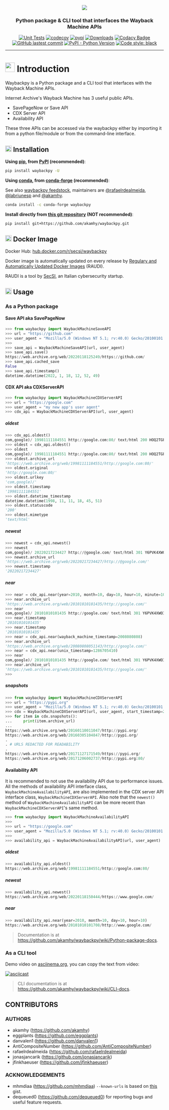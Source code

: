 <!-- markdownlint-disable MD033 MD041 -->
<div align="center">

<img src="https://raw.githubusercontent.com/akamhy/waybackpy/master/assets/waybackpy_logo.svg"><br>

<h3>Python package & CLI tool that interfaces the Wayback Machine APIs</h3>

</div>

<p align="center">
<a href="https://github.com/akamhy/waybackpy/actions?query=workflow%3ATests"><img alt="Unit Tests" src="https://github.com/akamhy/waybackpy/workflows/Tests/badge.svg"></a>
<a href="https://codecov.io/gh/akamhy/waybackpy"><img alt="codecov" src="https://codecov.io/gh/akamhy/waybackpy/branch/master/graph/badge.svg"></a>
<a href="https://pypi.org/project/waybackpy/"><img alt="pypi" src="https://img.shields.io/pypi/v/waybackpy.svg"></a>
<a href="https://pepy.tech/project/waybackpy?versions=2*&versions=1*&versions=3*"><img alt="Downloads" src="https://pepy.tech/badge/waybackpy/month"></a>
<a href="https://app.codacy.com/gh/akamhy/waybackpy?utm_source=github.com&utm_medium=referral&utm_content=akamhy/waybackpy&utm_campaign=Badge_Grade_Settings"><img alt="Codacy Badge" src="https://api.codacy.com/project/badge/Grade/6d777d8509f642ac89a20715bb3a6193"></a>
<a href="https://github.com/akamhy/waybackpy/commits/master"><img alt="GitHub lastest commit" src="https://img.shields.io/github/last-commit/akamhy/waybackpy?color=blue&style=flat-square"></a>
<a href="#"><img alt="PyPI - Python Version" src="https://img.shields.io/pypi/pyversions/waybackpy?style=flat-square"></a>
<a href="https://github.com/psf/black"><img alt="Code style: black" src="https://img.shields.io/badge/code%20style-black-000000.svg"></a>
</p>

---

# <img src="https://github.githubassets.com/images/icons/emoji/unicode/2b50.png" width="30"></img> Introduction

Waybackpy is a Python package and a CLI tool that interfaces with the Wayback Machine APIs.

Internet Archive's Wayback Machine has 3 useful public APIs.

- SavePageNow or Save API
- CDX Server API
- Availability API

These three APIs can be accessed via the waybackpy either by importing it from a python file/module or from the command-line interface.

## <img src="https://github.githubassets.com/images/icons/emoji/unicode/1f3d7.png" width="20"></img> Installation

**Using [pip](https://en.wikipedia.org/wiki/Pip_(package_manager)), from [PyPI](https://pypi.org/) (recommended)**:

```bash
pip install waybackpy -U
```

**Using [conda](https://en.wikipedia.org/wiki/Conda_(package_manager)), from [conda-forge](https://anaconda.org/conda-forge/waybackpy) (recommended)**:

See also [waybackpy feedstock](https://github.com/conda-forge/waybackpy-feedstock), maintainers are [@rafaelrdealmeida](https://github.com/rafaelrdealmeida/),
 [@labriunesp](https://github.com/labriunesp/)
 and [@akamhy](https://github.com/akamhy/).

```bash
conda install -c conda-forge waybackpy
```

**Install directly from [this git repository](https://github.com/akamhy/waybackpy) (NOT recommended)**:

```bash
pip install git+https://github.com/akamhy/waybackpy.git
```

## <img src="https://github.githubassets.com/images/icons/emoji/unicode/1f433.png" width="20"></img> Docker Image

Docker Hub: [hub.docker.com/r/secsi/waybackpy](https://hub.docker.com/r/secsi/waybackpy)

Docker image is automatically updated on every release by [Regulary and Automatically Updated Docker Images](https://github.com/cybersecsi/RAUDI) (RAUDI).

RAUDI is a tool by [SecSI](https://secsi.io), an Italian cybersecurity startup.

## <img src="https://github.githubassets.com/images/icons/emoji/unicode/1f680.png" width="20"></img> Usage

### As a Python package

#### Save API aka SavePageNow

```python
>>> from waybackpy import WaybackMachineSaveAPI
>>> url = "https://github.com"
>>> user_agent = "Mozilla/5.0 (Windows NT 5.1; rv:40.0) Gecko/20100101 Firefox/40.0"
>>>
>>> save_api = WaybackMachineSaveAPI(url, user_agent)
>>> save_api.save()
https://web.archive.org/web/20220118125249/https://github.com/
>>> save_api.cached_save
False
>>> save_api.timestamp()
datetime.datetime(2022, 1, 18, 12, 52, 49)
```

#### CDX API aka CDXServerAPI

```python
>>> from waybackpy import WaybackMachineCDXServerAPI
>>> url = "https://google.com"
>>> user_agent = "my new app's user agent"
>>> cdx_api = WaybackMachineCDXServerAPI(url, user_agent)
```
##### oldest
```python
>>> cdx_api.oldest()
com,google)/ 19981111184551 http://google.com:80/ text/html 200 HOQ2TGPYAEQJPNUA6M4SMZ3NGQRBXDZ3 381
>>> oldest = cdx_api.oldest()
>>> oldest
com,google)/ 19981111184551 http://google.com:80/ text/html 200 HOQ2TGPYAEQJPNUA6M4SMZ3NGQRBXDZ3 381
>>> oldest.archive_url
'https://web.archive.org/web/19981111184551/http://google.com:80/'
>>> oldest.original
'http://google.com:80/'
>>> oldest.urlkey
'com,google)/'
>>> oldest.timestamp
'19981111184551'
>>> oldest.datetime_timestamp
datetime.datetime(1998, 11, 11, 18, 45, 51)
>>> oldest.statuscode
'200'
>>> oldest.mimetype
'text/html'
```
##### newest
```python
>>> newest = cdx_api.newest()
>>> newest
com,google)/ 20220217234427 http://@google.com/ text/html 301 Y6PVK4XWOI3BXQEXM5WLLWU5JKUVNSFZ 563
>>> newest.archive_url
'https://web.archive.org/web/20220217234427/http://@google.com/'
>>> newest.timestamp
'20220217234427'
```
##### near
```python
>>> near = cdx_api.near(year=2010, month=10, day=10, hour=10, minute=10)
>>> near.archive_url
'https://web.archive.org/web/20101010101435/http://google.com/'
>>> near
com,google)/ 20101010101435 http://google.com/ text/html 301 Y6PVK4XWOI3BXQEXM5WLLWU5JKUVNSFZ 391
>>> near.timestamp
'20101010101435'
>>> near.timestamp
'20101010101435'
>>> near = cdx_api.near(wayback_machine_timestamp=2008080808)
>>> near.archive_url
'https://web.archive.org/web/20080808051143/http://google.com/'
>>> near = cdx_api.near(unix_timestamp=1286705410)
>>> near
com,google)/ 20101010101435 http://google.com/ text/html 301 Y6PVK4XWOI3BXQEXM5WLLWU5JKUVNSFZ 391
>>> near.archive_url
'https://web.archive.org/web/20101010101435/http://google.com/'
>>>
```
##### snapshots
```python
>>> from waybackpy import WaybackMachineCDXServerAPI
>>> url = "https://pypi.org"
>>> user_agent = "Mozilla/5.0 (Windows NT 5.1; rv:40.0) Gecko/20100101 Firefox/40.0"
>>> cdx = WaybackMachineCDXServerAPI(url, user_agent, start_timestamp=2016, end_timestamp=2017)
>>> for item in cdx.snapshots():
...     print(item.archive_url)
...
https://web.archive.org/web/20160110011047/http://pypi.org/
https://web.archive.org/web/20160305104847/http://pypi.org/
.
. # URLS REDACTED FOR READABILITY
.
https://web.archive.org/web/20171127171549/https://pypi.org/
https://web.archive.org/web/20171206002737/http://pypi.org:80/
```

#### Availability API

It is recommended to not use the availability API due to performance issues. All the methods of availability API interface class, `WaybackMachineAvailabilityAPI`, are also implemented in the CDX server API interface class, `WaybackMachineCDXServerAPI`. Also note
that the `newest()` method of `WaybackMachineAvailabilityAPI` can be more recent than `WaybackMachineCDXServerAPI`'s same method.

```python
>>> from waybackpy import WaybackMachineAvailabilityAPI
>>>
>>> url = "https://google.com"
>>> user_agent = "Mozilla/5.0 (Windows NT 5.1; rv:40.0) Gecko/20100101 Firefox/40.0"
>>>
>>> availability_api = WaybackMachineAvailabilityAPI(url, user_agent)
```
##### oldest
```python
>>> availability_api.oldest()
https://web.archive.org/web/19981111184551/http://google.com:80/
```
##### newest
```python
>>> availability_api.newest()
https://web.archive.org/web/20220118150444/https://www.google.com/
```
##### near
```python
>>> availability_api.near(year=2010, month=10, day=10, hour=10)
https://web.archive.org/web/20101010101708/http://www.google.com/
```

> Documentation is at <https://github.com/akamhy/waybackpy/wiki/Python-package-docs>.

### As a CLI tool

Demo video on [asciinema.org](https://asciinema.org/a/469890), you can copy the text from video:

[![asciicast](https://asciinema.org/a/469890.svg)](https://asciinema.org/a/469890)

> CLI documentation is at <https://github.com/akamhy/waybackpy/wiki/CLI-docs>.


## CONTRIBUTORS

### AUTHORS

- akamhy (<https://github.com/akamhy>)
- eggplants (<https://github.com/eggplants>)
- danvalen1 (<https://github.com/danvalen1>)
- AntiCompositeNumber (<https://github.com/AntiCompositeNumber>)
- rafaelrdealmeida (<https://github.com/rafaelrdealmeida>)
- jonasjancarik (<https://github.com/jonasjancarik>)
- jfinkhaeuser (<https://github.com/jfinkhaeuser>)

### ACKNOWLEDGEMENTS

- mhmdiaa (<https://github.com/mhmdiaa>)  `--known-urls` is based on [this](https://gist.github.com/mhmdiaa/adf6bff70142e5091792841d4b372050) gist.
- dequeued0 (<https://github.com/dequeued0>) for reporting bugs and useful feature requests.

